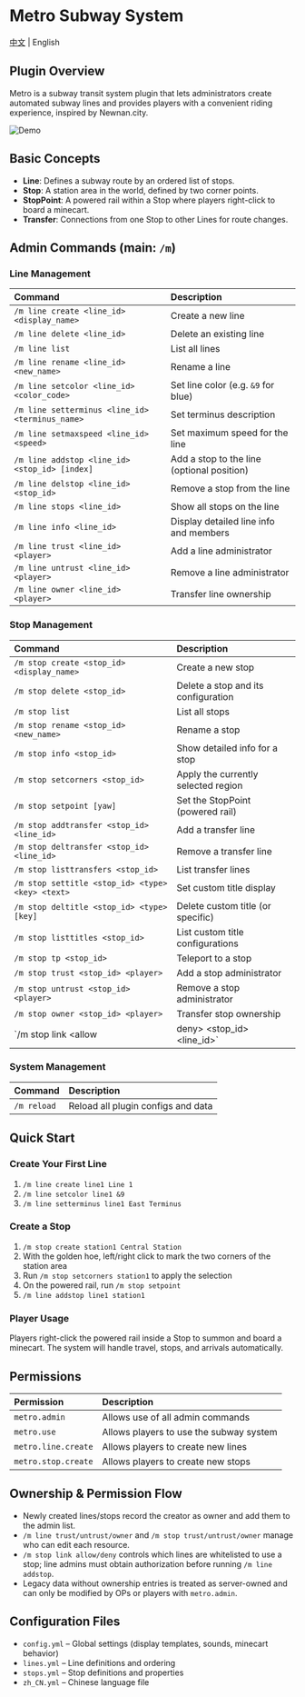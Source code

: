 # Metro Subway System

[中文](README.md) | English

## Plugin Overview

Metro is a subway transit system plugin that lets administrators create automated subway lines and provides players with a convenient riding experience, inspired by Newnan.city.

![Demo](https://i.imgur.com/K335iWj.gif)

## Basic Concepts

* **Line**: Defines a subway route by an ordered list of stops.  
* **Stop**: A station area in the world, defined by two corner points.  
* **StopPoint**: A powered rail within a Stop where players right-click to board a minecart.  
* **Transfer**: Connections from one Stop to other Lines for route changes.

## Admin Commands (main: `/m`)

### Line Management

| Command                                           | Description                                |
| :-----------------------------------------------  | :----------------------------------------- |
| `/m line create <line_id> <display_name>`         | Create a new line                          |
| `/m line delete <line_id>`                        | Delete an existing line                    |
| `/m line list`                                    | List all lines                             |
| `/m line rename <line_id> <new_name>`             | Rename a line                              |
| `/m line setcolor <line_id> <color_code>`         | Set line color (e.g. `&9` for blue)         |
| `/m line setterminus <line_id> <terminus_name>`   | Set terminus description                   |
| `/m line setmaxspeed <line_id> <speed>`           | Set maximum speed for the line             |
| `/m line addstop <line_id> <stop_id> [index]`     | Add a stop to the line (optional position) |
| `/m line delstop <line_id> <stop_id>`             | Remove a stop from the line                |
| `/m line stops <line_id>`                         | Show all stops on the line                 |
| `/m line info <line_id>`                          | Display detailed line info and members     |
| `/m line trust <line_id> <player>`                | Add a line administrator                   |
| `/m line untrust <line_id> <player>`              | Remove a line administrator                |
| `/m line owner <line_id> <player>`                | Transfer line ownership                    |

### Stop Management

| Command                                                       | Description                        |
| :------------------------------------------------------------  | :--------------------------------- |
| `/m stop create <stop_id> <display_name>`                      | Create a new stop                  |
| `/m stop delete <stop_id>`                                     | Delete a stop and its configuration|
| `/m stop list`                                                 | List all stops                     |
| `/m stop rename <stop_id> <new_name>`                          | Rename a stop                      |
| `/m stop info <stop_id>`                                       | Show detailed info for a stop      |
| `/m stop setcorners <stop_id>`                                 | Apply the currently selected region|
| `/m stop setpoint [yaw]`                                       | Set the StopPoint (powered rail)   |
| `/m stop addtransfer <stop_id> <line_id>`                      | Add a transfer line                |
| `/m stop deltransfer <stop_id> <line_id>`                      | Remove a transfer line             |
| `/m stop listtransfers <stop_id>`                              | List transfer lines                |
| `/m stop settitle <stop_id> <type> <key> <text>`               | Set custom title display           |
| `/m stop deltitle <stop_id> <type> [key]`                      | Delete custom title (or specific)  |
| `/m stop listtitles <stop_id>`                                 | List custom title configurations   |
| `/m stop tp <stop_id>`                                         | Teleport to a stop                 |
| `/m stop trust <stop_id> <player>`                             | Add a stop administrator           |
| `/m stop untrust <stop_id> <player>`                           | Remove a stop administrator        |
| `/m stop owner <stop_id> <player>`                             | Transfer stop ownership            |
| `/m stop link <allow|deny> <stop_id> <line_id>`                | Manage line link whitelist         |

### System Management

| Command          | Description                         |
| :---------------  | :---------------------------------- |
| `/m reload`       | Reload all plugin configs and data  |

## Quick Start

### Create Your First Line

1. `/m line create line1 Line 1`  
2. `/m line setcolor line1 &9`  
3. `/m line setterminus line1 East Terminus`

### Create a Stop

1. `/m stop create station1 Central Station`  
2. With the golden hoe, left/right click to mark the two corners of the station area  
3. Run `/m stop setcorners station1` to apply the selection  
4. On the powered rail, run `/m stop setpoint`  
5. `/m line addstop line1 station1`

### Player Usage

Players right-click the powered rail inside a Stop to summon and board a minecart. The system will handle travel, stops, and arrivals automatically.

## Permissions

| Permission         | Description                               |
| :----------------- | :---------------------------------------- |
| `metro.admin`      | Allows use of all admin commands          |
| `metro.use`        | Allows players to use the subway system   |
| `metro.line.create`| Allows players to create new lines        |
| `metro.stop.create`| Allows players to create new stops        |

## Ownership & Permission Flow

* Newly created lines/stops record the creator as owner and add them to the admin list.
* `/m line trust/untrust/owner` and `/m stop trust/untrust/owner` manage who can edit each resource.
* `/m stop link allow/deny` controls which lines are whitelisted to use a stop; line admins must obtain authorization before running `/m line addstop`.
* Legacy data without ownership entries is treated as server-owned and can only be modified by OPs or players with `metro.admin`.

## Configuration Files

* `config.yml` – Global settings (display templates, sounds, minecart behavior)  
* `lines.yml` – Line definitions and ordering  
* `stops.yml` – Stop definitions and properties  
* `zh_CN.yml` – Chinese language file  
